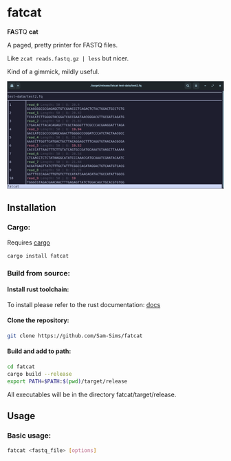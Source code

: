 # fatcat

**FA**S**T**Q **cat**

A paged, pretty printer for FASTQ files.

Like `zcat reads.fastq.gz | less` but nicer.

Kind of a gimmick, mildly useful.

![fatcat](img/terminal2.png)

## Installation

### Cargo:

Requires [cargo](https://www.rust-lang.org/tools/install)

```
cargo install fatcat
```

### Build from source:

#### Install rust toolchain:

To install please refer to the rust documentation: [docs](https://www.rust-lang.org/tools/install)

#### Clone the repository:

```bash
git clone https://github.com/Sam-Sims/fatcat
```

#### Build and add to path:

```bash
cd fatcat
cargo build --release
export PATH=$PATH:$(pwd)/target/release
```

All executables will be in the directory fatcat/target/release.

## Usage

### Basic usage:

```bash
fatcat <fastq_file> [options]
```
